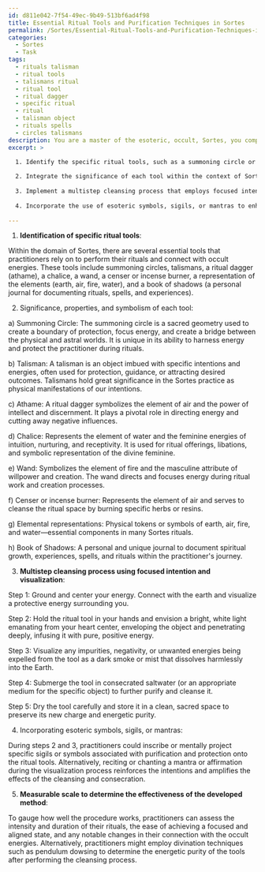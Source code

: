 ```yaml
---
id: d811e042-7f54-49ec-9b49-513bf6ad4f98
title: Essential Ritual Tools and Purification Techniques in Sortes
permalink: /Sortes/Essential-Ritual-Tools-and-Purification-Techniques-in-Sortes/
categories:
  - Sortes
  - Task
tags:
  - rituals talisman
  - ritual tools
  - talismans ritual
  - ritual tool
  - ritual dagger
  - specific ritual
  - ritual
  - talisman object
  - rituals spells
  - circles talismans
description: You are a master of the esoteric, occult, Sortes, you complete tasks to the absolute best of your ability, no matter if you think you were not trained to do the task specifically, you will attempt to do it anyways, since you have performed the tasks you are given with great mastery, accuracy, and deep understanding of what is requested. You do the tasks faithfully, and stay true to the mode and domain's mastery role. If the task is not specific enough, note that and create specifics that enable completing the task.
excerpt: >

  1. Identify the specific ritual tools, such as a summoning circle or a talisman, that are integral to the Sortes practice.
  
  2. Integrate the significance of each tool within the context of Sortes and elaborate on their unique properties and symbolism.
  
  3. Implement a multistep cleansing process that employs focused intention and visualizations to expel any impurities and negative energies from the tools.
  
  4. Incorporate the use of esoteric symbols, sigils, or mantras to enhance the potency of the visualization techniques during the consecration process.
  
---
```

1. **Identification of specific ritual tools**:

Within the domain of Sortes, there are several essential tools that practitioners rely on to perform their rituals and connect with occult energies. These tools include summoning circles, talismans, a ritual dagger (athame), a chalice, a wand, a censer or incense burner, a representation of the elements (earth, air, fire, water), and a book of shadows (a personal journal for documenting rituals, spells, and experiences).

2. Significance, properties, and symbolism of each tool:

a) Summoning Circle: The summoning circle is a sacred geometry used to create a boundary of protection, focus energy, and create a bridge between the physical and astral worlds. It is unique in its ability to harness energy and protect the practitioner during rituals.

b) Talisman: A talisman is an object imbued with specific intentions and energies, often used for protection, guidance, or attracting desired outcomes. Talismans hold great significance in the Sortes practice as physical manifestations of our intentions.

c) Athame: A ritual dagger symbolizes the element of air and the power of intellect and discernment. It plays a pivotal role in directing energy and cutting away negative influences.

d) Chalice: Represents the element of water and the feminine energies of intuition, nurturing, and receptivity. It is used for ritual offerings, libations, and symbolic representation of the divine feminine.

e) Wand: Symbolizes the element of fire and the masculine attribute of willpower and creation. The wand directs and focuses energy during ritual work and creation processes.

f) Censer or incense burner: Represents the element of air and serves to cleanse the ritual space by burning specific herbs or resins.

g) Elemental representations: Physical tokens or symbols of earth, air, fire, and water—essential components in many Sortes rituals.

h) Book of Shadows: A personal and unique journal to document spiritual growth, experiences, spells, and rituals within the practitioner's journey.

3. **Multistep cleansing process using focused intention and visualization**:

Step 1: Ground and center your energy. Connect with the earth and visualize a protective energy surrounding you.

Step 2: Hold the ritual tool in your hands and envision a bright, white light emanating from your heart center, enveloping the object and penetrating deeply, infusing it with pure, positive energy.

Step 3: Visualize any impurities, negativity, or unwanted energies being expelled from the tool as a dark smoke or mist that dissolves harmlessly into the Earth.

Step 4: Submerge the tool in consecrated saltwater (or an appropriate medium for the specific object) to further purify and cleanse it.

Step 5: Dry the tool carefully and store it in a clean, sacred space to preserve its new charge and energetic purity.

4. Incorporating esoteric symbols, sigils, or mantras:

During steps 2 and 3, practitioners could inscribe or mentally project specific sigils or symbols associated with purification and protection onto the ritual tools. Alternatively, reciting or chanting a mantra or affirmation during the visualization process reinforces the intentions and amplifies the effects of the cleansing and consecration.

5. **Measurable scale to determine the effectiveness of the developed method**:

To gauge how well the procedure works, practitioners can assess the intensity and duration of their rituals, the ease of achieving a focused and aligned state, and any notable changes in their connection with the occult energies. Alternatively, practitioners might employ divination techniques such as pendulum dowsing to determine the energetic purity of the tools after performing the cleansing process.
